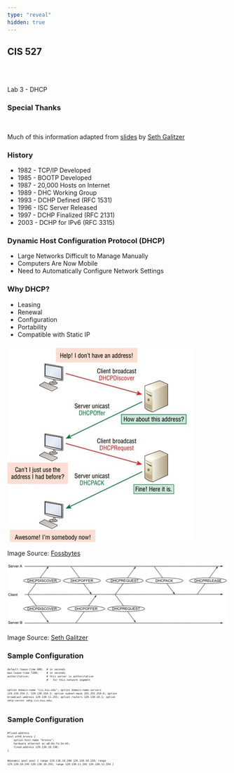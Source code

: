 ```yaml
---
type: "reveal"
hidden: true
---
```

<section>
	<h2>CIS 527</h2><br><br><p>Lab 3 - DHCP</p>
</section>
<section>
	<h3>Special Thanks</h3>
	<br>
	<p>Much of this information adapted from <a href="https://russfeld.me/assets/oldimpress/images/cis527/dhcp.svg">slides</a> by <a href="http://people.cs.ksu.edu/~sgsax/">Seth Galitzer</a></p>
</section>
<section>
	<h3>History</h3>
	<ul>
		<li>1982 - TCP/IP Developed</li>
		<li>1985 - BOOTP Developed</li>
		<li>1987 - 20,000 Hosts on Internet</li>
		<li>1989 - DHC Working Group</li>
		<li>1993 - DCHP Defined (RFC 1531)</li>
		<li>1996 - ISC Server Released</li>
		<li>1997 - DCHP Finalized (RFC 2131)</li>
		<li>2003 - DCHP for IPv6 (RFC 3315)</li>
	</ul>
</section>
<section>
	<h3>Dynamic Host Configuration Protocol (DHCP)</h3>
	<ul>
		<li>Large Networks Difficult to Manage Manually</li>
		<li>Computers Are Now Mobile</li>
		<li>Need to Automatically Configure Network Settings</li>
	</ul>
</section>
<section>
	<h3>Why DHCP?</h3>
	<ul>
		<li>Leasing</li>
		<li>Renewal</li>
		<li>Configuration</li>
		<li>Portability</li>
		<li>Compatible with Static IP</li>
	</ul>
</section>
<section>
	<img class="stretch plain" src="/images/dhcp_fossbytes.jpg">
	<p class="imagecredit">Image Source: <a href="https://fossbytes.com/dhcp-how-does-it-work/">Fossbytes</a></p>
</section>
<section>
	<img class="stretch plain" src="/images/dhcp_multiple.png">
	<p class="imagecredit">Image Source: <a href="http://people.cs.ksu.edu/~russfeld/cis527spring2017/9dhcpdns/images/dhcp.svg">Seth Galitzer</a></p>
</section>
<section>
	<h3>Sample Configuration</h3>
	<pre style="font-size: .5em"><code>default-lease-time 600;  # in seconds
max-lease-time 7200;     # in seconds
authoritative;           # this server is authoritative
                         #   for this network segment

option domain-name "cis.ksu.edu";
option domain-name-servers 129.130.254.2, 129.130.254.3;
option subnet-mask 255.255.254.0;
option broadcast-address 129.130.11.255;
option routers 129.130.10.1;
option smtp-server smtp.cis.ksu.edu;
</code></pre>
</section>
<section>
	<h3>Sample Configuration</h3>
	<pre style="font-size: .5em"><code>#fixed-address
host eth0_bronco {
	option host-name "bronco";
	hardware ethernet ec:a8:6b:fe:2e:b5;
	fixed-address 129.130.10.190;
}

#dynamic pool
pool {
	range 129.130.10.209 129.130.10.229;
	range 129.130.10.245 129.130.10.255;
	range 129.130.11.201 129.130.11.254
}
</code></pre>
</section>
